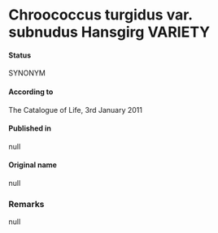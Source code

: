 # Chroococcus turgidus var. subnudus Hansgirg VARIETY

#### Status
SYNONYM

#### According to
The Catalogue of Life, 3rd January 2011

#### Published in
null

#### Original name
null

### Remarks
null